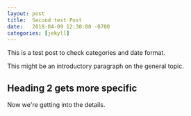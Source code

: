 ```yaml
---
layout: post
title:  Second test Post
date:   2018-04-09 12:30:00 -0700
categories: [jekyll]
---
```

This is a test post to check categories and date format.

This might be an introductory paragraph on the general topic.

<!--more-->

## Heading 2 gets more specific

Now we're getting into the details.